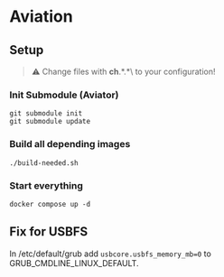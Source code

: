 # Aviation
## Setup
> ⚠️ Change files with **ch**.\*.*\ to your configuration!

### Init Submodule (Aviator)
    git submodule init
    git submodule update
### Build all depending images
    ./build-needed.sh
### Start everything
    docker compose up -d

## Fix for USBFS
In /etc/default/grub add `usbcore.usbfs_memory_mb=0` to GRUB_CMDLINE_LINUX_DEFAULT.
